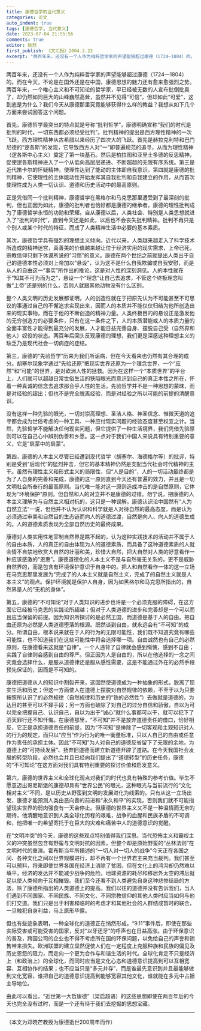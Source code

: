 ```yaml
---
title: 康德哲学的当代意义
categories: 论文
auto_indent: true
tags: [康德哲学, 当代意义]
date: 2023-07-04 21:55:56
comments: true
editor: 皎然
first_publish: 《文汇报》2004.2.22
excerpt: "两百年来，还没有一个人作为纯粹哲学家的声望能够超过康德（1724—1804）的。而在今天，不论是在国外还是在中国，康德思想的魅力还有愈来愈强烈之势。两百年来，一个唯心主义和不可知论的哲学家，早已经被无数的人宣布批倒批臭了，却仍然如同巨大的山峰巍然高耸，虽然并不见得“可信”，但却如此“可爱”，这到底是为什么？我们今天从康德那里究竟能够获得什么样的教益？我想从如下几个方面来尝试回答这个问题。"
---
```

两百年来，还没有一个人作为纯粹哲学家的声望能够超过康德（1724—1804）的。而在今天，不论是在国外还是在中国，康德思想的魅力还有愈来愈强烈之势。两百年来，一个唯心主义和不可知论的哲学家，早已经被无数的人宣布批倒批臭了，却仍然如同巨大的山峰巍然高耸，虽然并不见得“可信”，但却如此“可爱”，这到底是为什么？我们今天从康德那里究竟能够获得什么样的教益？我想从如下几个方面来尝试回答这个问题。

首先，康德哲学最突出的特点就是号称“批判哲学”，康德明确宣称“我们的时代是批判的时代，一切东西都必须经受批判”。批判精神的提出是西方理性精神的一次飞跃。西方理性精神从古希腊以来经历了四次大的飞跃。首先是赫拉克利特和巴门尼德的“逻各斯”的发现，它导致西方人对“一”即普遍规范的追寻，从而为理性精神（逻各斯中心主义）奠定了第一块基石。然后是柏拉图和亚里士多德的反思精神，促使逻各斯精神进入了一个从低向高层层递进、不断超越的无限有序系统。第三是近代笛卡尔的怀疑精神，使理性达到了能动的主体即自我意识。第四就是康德的批判精神，它使理性的主体能动性开始发挥其自我批判和自我建立的作用，从而首次使理性成为人类一切认识、道德和历史活动中的最高原则。

正是凭借同一个批判精神，康德哲学在黑格尔和马克思那里遭受到了最深刻的批判，但也正因为如此，康德的批判者也恰好都是康德的继承者，康德的理性批判成为了康德哲学永恒的功勋和荣耀。自从康德以后，人类社会、特别是人类思想就进入了“批判的时代”，直到今天还是如此，以后也不会丧失批判精神。批判不再只是个别人或某个时代的特征，而成了人类精神生活中必要的基本素质。

其次，康德哲学具有强烈的理想主义倾向。近代以来，人类越来越走入了科学技术所造成的精神迷宫，真善美的价值越来越让位于经济实用的现实需求，上帝已死，宗教信仰只剩下休谟所说的“习惯”的意义。康德在两个世纪之前就提出人类出于自己的道德本性必须对上帝加以“悬设”，认为这不是什么自我欺骗或自我安慰，而是从人的自由这一“事实”所作出的推论。这是对人性的深刻洞见。人的本性就在于“知其不可为而为之”，悬设一个“理念”让自己去追求，不管这个终极理念叫做“上帝”还是别的什么，否则人就跟其他动物没有什么区别。

整个人类文明的历史发展都证明，人的创造性就在于把原先认为不可能甚至不可思议的事通过自己的不懈追求实现出来，因而人的本质并不能仅仅归结为他所创造出来的现实事物，而在于他的不断创造的精神力量。人类终极目的的悬设正是激发他的无穷创造力的必要条件，只有在这一条件之下，人的本质潜能或人的本质力量的全面丰富性才能得到最充分的发展，人才能日益完善自身、摆脱自己受（自然界和他人）奴役的状态。两百年后回头反观康德的理想，我们更是深感这种理想主义的缺乏乃是现代社会一切病症的症结。

第三，康德的“先验哲学”历来为我们所诟病，但在今天看来也仍然有其合理的成分。胡塞尔现象学通过“先验还原”把现实世界还原为一个理念世界，一个“应然”和“可能”的世界，是对欧洲人性的拯救。因为在这样一个“本质世界”的平台上，人们就可以超越日常世俗生活的狭隘眼光而意识到自己的真正本性之所在，怀着一种真诚的信念去追求那合乎人性的生活。先验哲学并不是一种思想的蒙昧，而是对经验的超出；但也不是完全脱离经验，而是对经验之所以可能的前提的清醒意识。

没有这样一种先验的眼光，一切对崇高理想、圣洁人格、神圣信念、惟微天道的追寻都会成为世俗考虑的一种工具、一种应付现实问题的经验态度甚至权宜之计。当然，先验哲学不能解决任何现实问题，但它提供了一种生活境界，我们凭借先验原则可以在自己心中辨别伪善和乡愿。这一点对于我们中国人来说具有特别重要的意义，它是“启蒙中的启蒙”。

第四，康德的人本主义尽管已经遭到现代哲学（胡塞尔、海德格尔等）的批评，特别是受到“后现代”的猛烈抨击，但它的基本精神仍然是支配当代社会时代精神的主干。虽然有理性主义和形式主义的局限性，但“人是目的”，人的一切活动最终都是为了人自身的完善和完成，康德的这一原则直到今天还有普遍的效力，并且是一切文明社会所奉行的最高原则。当代唯一能对这一原则造成冲击的是自然原则，它体现为“环境保护”原则。但自然和人的对立并不是康德的过错。勿宁说，把康德的人本主义理解为与自然主义相对抗的，这只是一种误解。康德认识论中固然有“人为自然立法”一说，但他并不认为认识和科学就是人对待自然的最高态度，而是认为必须通过审美和自然目的生态链而向人的道德过渡，自然是向人、向人的道德生成的。人的道德素质表现为全部自然历史的最终成果。

康德对人类实用性地宰制自然界是瞧不起的，认为这种实践技术的活动并不属于人的自由本质，人的真正的自由体现为人的道德素质，而具备了这种道德素质的人就会情不自禁地欣赏大自然的壮丽和美，珍惜大自然，把大自然对人类的好意看作一种应该感激的“恩惠”。康德道德化的人本主义不是与自然毫无关系的，更不是威胁自然界的，而是包含有环境保护意识于自身中的。把人和自然看作一体的这一立场在马克思那里发展为“完成了的人本主义就是自然主义，完成了的自然主义就是人本主义”的观点。保护环境就是保护人自身，因为如黑格尔和马克思所指出的，自然界是人的“无机的身体”。

第五，康德的“不可知论”对于人类知识的进步也许是一个必须克服的障碍，在这方面它已经被马克思的实践论所超越；但对于人类道德的进步和完善却是一个可以而且应当保留的前提。因为知识所探讨的是必然王国，而道德是基于人的自由。把自由还原为必然是人类道德堕落的根源。既然谈到自由，就永远会有“不可知”的成分。所谓自由，根本说来就在于人的行为的无限可能性，我们既不知道究竟有哪些可能性，也不知道我们在这些可能性中将会选择哪一项。自由诚然也有自己的必然原则，在康德看来这就是“自律”。一个人违背了自律就会感到惭愧，感到不自由；实践了自律则会感到自由的尊严。但正因为人是自由的，所以在他选择的一念之间究竟会选择什么，是服从道德律还是服从感性需要，这是不能通过外在的必然手段预先保证的，因而是不可知的。

康德把道德从人的知识中割裂开来，这固然使道德成为一种抽象的形式，脱离了现实生活和历史；但这一方面使人在道德上摆脱对自然规律的依赖，不至于以为只要按照所认识了的必然规律（自然规律和历史的“铁的必然性”）去做就是道德的，为达目的甚至可以不择手段；另一方面也破除了对自己的过分自信和骄傲，自以为可以完全把握自己、认识自己，自以为出于“诚心”就什么事都可以干，就可以犯下了滔天罪行还不知忏悔。在康德那里，“不可知”并不是放弃道德责任的借口，恰好相反，它正是承担道德责任的前提，因为“不可知”是排除了一切客观和主观知识对人的行为的规定，而只以“应当”作为行为的唯一衡量标准，只以人自己的自由或任意作为责任的承担主体。因此“不可知”为人对自己的道德反省留下了无限的余地，为道德上的“可持续发展”、扬弃旧道德而建立新道德开辟了道路。在今天我国社会发展的转型阶段，必然也会并且已经向我们提出了“道德转型”的历史任务，康德的“不可知论”在这方面对我们具有特别重要的探讨价值和启发意义。

第六，康德的世界主义和全球化观点对我们的时代也具有特殊的参考价值。毕生不愿意迈出哥尼斯堡的康德却具有“世界公民”的眼光，这种眼光与当前流行的“文化相对主义”不同，是以历史从野蛮到文明的发展进化为线索的。只有从这一立场出发，康德才能预测人类由恶向善的前进和“永久和平”的实现，否则我们就不可能指望现实世界的弱肉强食有一天会停止。但康德的世界主义又不是一种温情而无奈的期待，他清醒地意识到人类全球化历程的艰难，战争的血腥和民族矛盾的不可调和，他把唯一的希望寄托于在巨大的灾难和痛苦中人的道德意识的觉醒。

在“文明冲突”的今天，康德的这些观点特别值得我们深思。当代恐怖主义和霸权主义的冲突虽然包含有野蛮与文明对抗的因素，但整个却是原始野蛮的“丛林法则”在文明时代的重演。霍布斯当年所描述的“一切人对一切人的战争”今天正在各国之间、各种文化之间以世界规模进行，却不再有一个世界君主来充当裁判。我们甚至可以预料，将来即使世界各国在经济上消除了贫困，但在文化上的鸿沟却仍然难以填平，经济的发达并不能减少战争的危险。地球资源的耗尽和移居外太空的滞后就足以使人类倾向于互相摧毁。我们至今还看不到人类避免自身这种悲惨结局的方法，除了康德所指出的人类道德上的提高。我们以往的道德并没有告诉我们，当人们遇到不同国家、不同民族、不同文化、不同宗教信仰的其他人类时应当如何与他们打交道。我们只是出于利害和临时的考虑才和其他社会的人群结成暂时的联合，一旦触犯自身利益，马上原形毕露。

但也有些迹象表明，一种全球化的道德正在悄然形成。“9.11”事件后，即使在那些实际受害或可能受害的国家，反对“以牙还牙”的呼声也在日益高涨。由于环保意识的普及，跨国公司的企业也不得不考虑所在国的环保问题，以免给自己的声誉和销售带来损失。欧洲联盟的建立显然促使人们在一定程度上克服种族和民族的偏见及历史恩怨的阻力，而走向一个更为合作与和谐生活的时代。全球化肯定不只是经济上（和政治上）的全球化，而同时应当是文化心态和道德意识提高到可以互相宽容、互相协作的结果；也不应当只是“多元并存”，而是谁最先意识到并且最能够做到文化宽容，谁把自己的道德意识提高到能够宽容其他文化，谁就能在多元中占据主导地位。

由此可以看出，“近世第一大哲康德”（梁启超语）的这些思想即使在两百年后的今天也完全没有过时，而是一个还有待于我们去挖掘的思想宝藏。

-----------
（本文为邓晓芒教授为康德逝世200周年而作）
